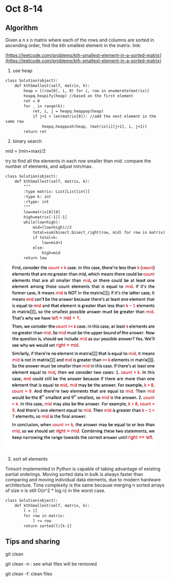 # Oct 8-14

## Algorithm

Given a n x n matrix where each of the rows and columns are sorted in ascending order, find the kth smallest element in the matrix. link:

[https://leetcode.com/problems/kth-smallest-element-in-a-sorted-matrix](https://leetcode.com/problems/kth-smallest-element-in-a-sorted-matrix)

1. use heap

```text
class Solution(object):
    def kthSmallest(self, matrix, k):
        heap = [(row[0], i, 0) for i, row in enumerate(matrix)]
        heapq.heapify(heap) //based on the first element
        ret = 0
        for _ in range(k):
            ret, i, j = heapq.heappop(heap)
            if j+1 < len(matrix[0]): //add the next element in the same row
                heapq.heappush(heap, (matrix[i][j+1], i, j+1))
        return ret
```

2. binary search

mid = \(min+max\)/2

try to find all the elements in each row smaller than mid. compare the number of elements, and adjust min/max.

```text
class Solution(object):
    def kthSmallest(self, matrix, k):
        """
        :type matrix: List[List[int]]
        :type k: int
        :rtype: int
        """
        low=matrix[0][0]
        high=matrix[-1][-1]
        while(low<high):
            mid=(low+high)//2
            total=sum(bisect.bisect_right(row, mid) for row in matrix)
            if total<k:
                low=mid+1
            else:
                high=mid
        return low
```

![explanation](.gitbook/assets/image%20%284%29.png)

3. sort all elements

Timsort implemented in Python is capable of taking advantage of existing partial orderings. Moving sorted data in bulk is always faster than comparing and moving individual data elements, due to modern hardware architecture. Time complexity is the same because merging n sorted arrays of size n is still O\(n^2 \* log n\) in the worst case.

```text
class Solution(object):
    def kthSmallest(self, matrix, k):
        l = []
        for row in matrix:
            l += row
        return sorted(l)[k-1]
```

## Tips and sharing

git clean

git clean -n : see what files will be removed

git clean -f: clean files



